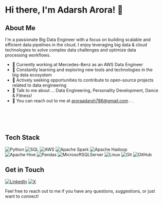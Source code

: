 # Hi there, I'm Adarsh Arora! 👋
<!-- <p align="center"> <img src=https://komarev.com/ghpvc/?username=AdarshArora alt=AdarshArora/> </p> -->

## About Me
I'm a passionate Big Data Engineer with a focus on building scalable and efficient data pipelines in the cloud. I enjoy leveraging big data & cloud technologies to solve complex data challenges and optimize data processing workflows.

- 💼 Currently working at Mercedes-Benz as an AWS Data Engineer
-  🌱 Constantly learning and exploring new tools and technologies in the big data ecosystem
- 🔭 Actively seeking opportunities to contribute to open-source projects related to data engineering
- 💬 Talk to me about ... Data Engineering, Personality Development, Dance & Fitness!
- 📧 You can reach out to me at aroraadarsh786@gmail.com <img src="https://github.com/Garvitkul/Garvitkul/assets/83578615/77f95f78-c44e-4ed3-a607-432efdc57045" width="2%">.

## Tech Stack

![Python](https://img.shields.io/badge/python-3670A0?style=for-the-badge&logo=python&logoColor=ffdd54)
![SQL](https://img.shields.io/badge/sql-%2300000f.svg?style=for-the-badge&logo=mysql&logoColor=white)
![AWS](https://img.shields.io/badge/Amazon_AWS-%23FF9900.svg?style=for-the-badge&logo=amazon-aws&logoColor=white)
![Apache Spark](https://img.shields.io/badge/Apache%20Spark-FDEE21?style=for-the-badge&logo=apachespark&logoColor=black)
![Apache Hadoop](https://img.shields.io/badge/Apache%20Hadoop-66CCFF?style=for-the-badge&logo=apachehadoop&logoColor=black)
![Apache Hive](https://img.shields.io/badge/Apache%20Hive-FDEE21?style=for-the-badge&logo=apachehive&logoColor=black)
![Pandas](https://img.shields.io/badge/pandas-%23150458.svg?style=for-the-badge&logo=pandas&logoColor=white)
![MicrosoftSQLServer](https://img.shields.io/badge/Microsoft%20SQL%20Server-CC2927?style=for-the-badge&logo=microsoft%20sql%20server&logoColor=white)
![Linux](https://img.shields.io/badge/Linux-FCC624?style=for-the-badge&logo=linux&logoColor=black)
![Git](https://img.shields.io/badge/git-%23F05033.svg?style=for-the-badge&logo=git&logoColor=white)
![GitHub](https://img.shields.io/badge/github-%23121011.svg?style=for-the-badge&logo=github&logoColor=white)


## Get in Touch
[![LinkedIn](https://img.shields.io/badge/LinkedIn-%230077B5.svg?logo=linkedin&logoColor=white)](https://www.linkedin.com/in/adarsh-arora/)
[![X](https://img.shields.io/badge/X-black.svg?logo=X&logoColor=white)](https://x.com/AdarshArora17) 

Feel free to reach out to me if you have any questions, suggestions, or just want to connect!


<!--
**AdarshArora/AdarshArora** is a ✨ _special_ ✨ repository because its `README.md` (this file) appears on your GitHub profile.

Here are some ideas to get you started:
-
- 🔭 I’m currently working on ...
- 🌱 I’m currently learning ...
- 👯 I’m looking to collaborate on ...
- 🤔 I’m looking for help with ...
- 💬 Ask me about ...
- 📫 How to reach me: ...
- 😄 Pronouns: ...
- ⚡ Fun fact: ...
-->
